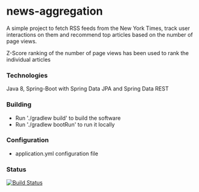 # news-aggregation

A simple project to fetch RSS feeds from the New York Times, track user interactions on them
and recommend top articles based on the number of page views.

Z-Score ranking of the number of page views has been used to 
rank the individual articles

### Technologies ###
Java 8, Spring-Boot with Spring Data JPA and Spring Data REST

### Building ###
* Run './gradlew build' to build the software
* Run './gradlew bootRun' to run it locally

### Configuration ####
* application.yml configuration file

### Status ###

[![Build Status](https://travis-ci.org/DevObiero/news-aggregation.svg?branch=master)](https://travis-ci.org/DevObiero/news-aggregation)

